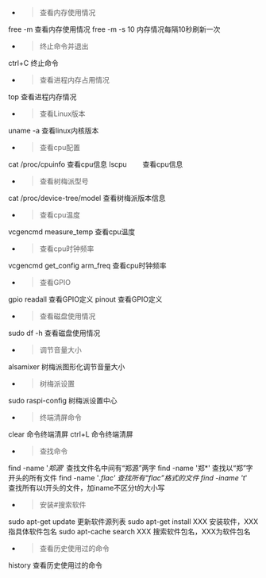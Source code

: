 - > 查看内存使用情况

free -m            查看内存使用情况
free -m -s 10            内存情况每隔10秒刷新一次
<br/>

- > 终止命令并退出

ctrl+C             终止命令
<br/>

- > 查看进程内存占用情况

top            查看进程内存情况
<br/>

- > 查看Linux版本

uname -a            查看linux内核版本
<br/>

- > 查看cpu配置

cat /proc/cpuinfo            查看cpu信息
lscpu　　        查看cpu信息
<br/>

- > 查看树梅派型号

cat /proc/device-tree/model            查看树梅派版本信息
<br/>

- > 查看cpu温度

vcgencmd measure_temp            查看cpu温度
<br/>

- > 查看cpu时钟频率

vcgencmd get_config arm_freq            查看cpu时钟频率
<br/>

- > 查看GPIO

gpio readall            查看GPIO定义
pinout                查看GPIO定义
<br/>

- > 查看磁盘使用情况

sudo df -h            查看磁盘使用情况
<br/>

- > 调节音量大小

alsamixer            树梅派图形化调节音量大小
<br/>

- > 树梅派设置

sudo raspi-config            树梅派设置中心
<br/>

- > 终端清屏命令

clear            命令终端清屏
ctrl+L            命令终端清屏
<br/>

- > 查找命令

find -name '*郑源*'            查找文件名中间有“郑源”两字
find -name '郑*'            查找以“郑”字开头的所有文件
find -name '*.flac'            查找所有“flac”格式的文件
find -iname 't*'　　        查找所有以t开头的文件，加iname不区分t的大小写
<br/>

- > 安装#搜索软件

sudo apt-get update            更新软件源列表
sudo apt-get install XXX            安装软件，XXX指具体软件包名
sudo apt-cache search XXX            搜索软件包名，XXX为软件包名
<br/>

- > 查看历史使用过的命令

history            查看历史使用过的命令
<!-- ##{"script":"<script src='https://blog.meekdai.com/Gmeek/plugins/GmeekTOC.js'></script>"}## -->
